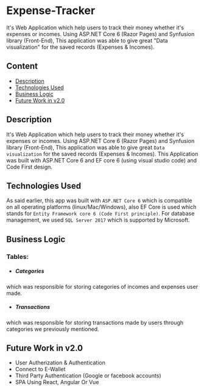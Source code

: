 # Expense-Tracker
It's Web Application which help users to track their money whether it's expenses or incomes. Using ASP.NET Core 6 (Razor Pages) and Synfusion library (Front-End),
This application was able to give great "Data visualization" for the saved records (Expenses & Incomes).

## Content
* [Description](#description)
* [Technologies Used](#technologies-used)
* [Business Logic](business-logic)
* [Future Work in v2.0](#future-work-in-v2.0)

## Description
It's Web Application which help users to track their money whether it's expenses or incomes. Using ASP.NET Core 6 (Razor Pages) and Synfusion library (Front-End),
This application was able to give great `Data visualization` for the saved records (Expenses & Incomes). This Application was built with ASP.NET Core 6 and EF core 6
(using visual studio code) and Code First design.

## Technologies Used
As said earlier, this app was built with `ASP.NET Core 6` which is compatible on all operating platforms (linux/Mac/Windows), also EF Core is used which stands for
 `Entity Framework core 6 (Code First principle)`. For database management, we used `SQL Server 2017` which is supported by Microsoft.

## Business Logic
### Tables:
* ##### Categories
which was responsible for storing categories of incomes and expenses user made.
* ##### Transactions
which was responsible for storing transactions made by users through categories we previously mentioned.

## Future Work in v2.0
* User Autherization & Authentication
* Connect to E-Wallet
* Third Party Authentication (Google or facebook accounts)
* SPA Using React, Angular Or Vue
